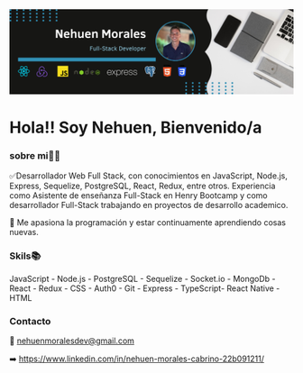 <img src='./img/Banner-Github.png'>

# Hola!! Soy Nehuen, Bienvenido/a  

### sobre mi👨‍💻

✅Desarrollador Web Full Stack, con conocimientos en JavaScript, Node.js, Express, Sequelize, PostgreSQL, React, Redux, entre otros.
Experiencia como Asistente de enseñanza Full-Stack en Henry Bootcamp y como desarrollador Full-Stack trabajando en proyectos de desarrollo academico.

🚀 Me apasiona la programación y estar continuamente aprendiendo cosas nuevas.

### Skils📚

JavaScript - Node.js - PostgreSQL - Sequelize - Socket.io - MongoDb - React - Redux - CSS - Auth0 - Git - Express - TypeScript- React Native - HTML


### Contacto

📩 nehuenmoralesdev@gmail.com

➡️ https://www.linkedin.com/in/nehuen-morales-cabrino-22b091211/

